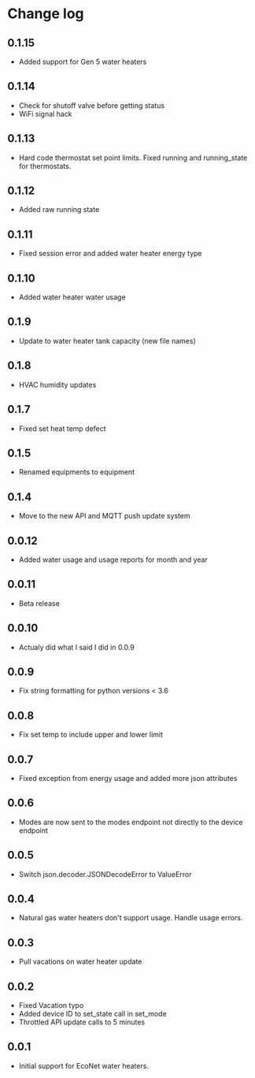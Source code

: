 # Change log

## 0.1.15
- Added support for Gen 5 water heaters

## 0.1.14
- Check for shutoff valve before getting status
- WiFi signal hack

## 0.1.13
- Hard code thermostat set point limits. Fixed running and running_state for thermostats.

## 0.1.12
- Added raw running state

## 0.1.11
- Fixed session error and added water heater energy type

## 0.1.10
- Added water heater water usage

## 0.1.9
- Update to water heater tank capacity (new file names)

## 0.1.8
- HVAC humidity updates

## 0.1.7
- Fixed set heat temp defect

## 0.1.5
- Renamed equipments to equipment

## 0.1.4
- Move to the new API and MQTT push update system

## 0.0.12
- Added water usage and usage reports for month and year

## 0.0.11
- Beta release

## 0.0.10
- Actualy did what I said I did in 0.0.9

## 0.0.9
- Fix string formatting for python versions < 3.6

## 0.0.8
- Fix set temp to include upper and lower limit

## 0.0.7
- Fixed exception from energy usage and added more json attributes

## 0.0.6
- Modes are now sent to the modes endpoint not directly to the device endpoint

## 0.0.5
- Switch json.decoder.JSONDecodeError to ValueError

## 0.0.4
- Natural gas water heaters don't support usage. Handle usage errors.

## 0.0.3
- Pull vacations on water heater update

## 0.0.2
- Fixed Vacation typo
- Added device ID to set_state call in set_mode
- Throttled API update calls to 5 minutes

## 0.0.1
- Initial support for EcoNet water heaters.
